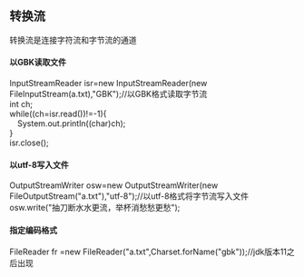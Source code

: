 ## 转换流
转换流是连接字符流和字节流的通道
#### 以GBK读取文件
InputStreamReader isr=new InputStreamReader(new FileInputStream(a.txt),"GBK");//以GBK格式读取字节流  
int ch;  
while((ch=isr.read())!=-1){  
&emsp;System.out.println((char)ch);  
}  
isr.close();  
#### 以utf-8写入文件
OutputStreamWriter osw=new OutputStreamWriter(new FileOutputStream("a.txt"),"utf-8");//以utf-8格式将字节流写入文件  
osw.write("抽刀断水水更流，举杯消愁愁更愁");
#### 指定编码格式
FileReader fr =new FileReader("a.txt",Charset.forName("gbk"));//jdk版本11之后出现
